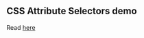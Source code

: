 ## CSS Attribute Selectors demo

Read [here](https://dev.to/hellonehha/css-attribute-selectors-demystified-19d5)
